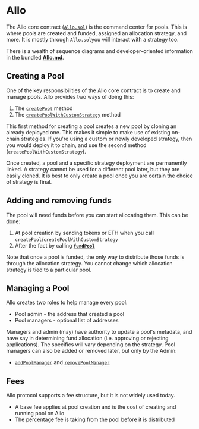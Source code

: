 # Allo

The Allo core contract ([`Allo.sol`](https://github.com/allo-protocol/allo-v2.1/blob/dev/contracts/core/Allo.sol))
is the command center for pools. This is where pools are created and funded, assigned
an allocation strategy, and more. It is mostly through `Allo.sol`you will interact
with a strategy too.

There is a wealth of sequence diagrams and developer-oriented information in
the bundled [**Allo.md**](https://github.com/allo-protocol/allo-v2.1/blob/dev/contracts/core/Allo.md).

## Creating a Pool

One of the key responsibilities of the Allo core contract is to create and
manage pools. Allo provides two ways of doing this:

1. The [`createPool`](https://github.com/allo-protocol/allo-v2.1/blob/dev/contracts/core/Allo.md#create-pool) method
2. The [`createPoolWithCustomStrategy`](https://github.com/allo-protocol/allo-v2.1/blob/dev/contracts/core/Allo.md#create-a-pool-with-custom-strategy) method

This first method for creating a pool creates a new pool by
cloning an already deployed one. This makes it simple to make use of existing
on-chain strategies. If you're using a custom or newly developed strategy, then you
would deploy it to chain, and use the second method (`createPoolWithCustomStrategy`).

Once created, a pool and a specific strategy deployment are permanently linked. A strategy
cannot be used for a different pool later, but they are easily cloned. It is best to
only create a pool once you are certain the choice of strategy is final.

## Adding and removing funds

The pool will need funds before you can start allocating them. This
can be done:
1. At pool creation by sending tokens or ETH when you call
`createPool`/`createPoolWithCustomStrategy`
2. After the fact by calling [**`fundPool`**](https://github.com/allo-protocol/allo-v2.1/blob/dev/contracts/core/Allo.md#fund-pool)

Note that once a pool is funded, the only way to distribute those funds is
through the allocation strategy. You cannot change which allocation strategy is
tied to a particular pool.

## Managing a Pool

Allo creates two roles to help manage every pool:

* Pool admin - the address that created a pool
* Pool managers - optional list of addresses

Managers and admin (may) have authority to update a pool's metadata, and have say in
determining fund allocation (i.e. approving or rejecting applications). The specifics
will vary depending on the strategy.
Pool managers can also be added or removed later, but only by the Admin:

* [`addPoolManager`](https://github.com/allo-protocol/allo-v2.1/blob/dev/contracts/core/Allo.md#add-pool-managers)
and [`removePoolManager`](https://github.com/allo-protocol/allo-v2.1/blob/dev/contracts/core/Allo.md#remove-pool-managers)

## Fees

Allo protocol supports a fee structure, but it is not widely used today.

* A base fee applies at pool creation and is the cost of creating and running pool on Allo
* The percentage fee is taking from the pool before it is distributed